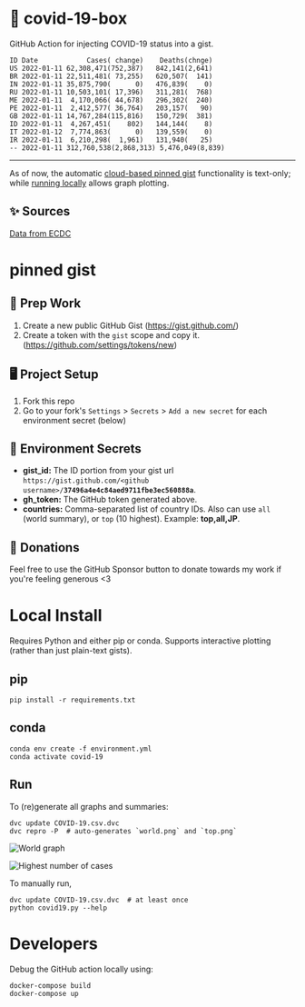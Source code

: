 # 🏥 covid-19-box

GitHub Action for injecting COVID-19 status into a gist.

```
ID Date            Cases( change)    Deaths(chnge)
US 2022-01-11 62,308,471(752,387)   842,141(2,641)
BR 2022-01-11 22,511,481( 73,255)   620,507(  141)
IN 2022-01-11 35,875,790(      0)   476,839(    0)
RU 2022-01-11 10,503,101( 17,396)   311,281(  768)
ME 2022-01-11  4,170,066( 44,678)   296,302(  240)
PE 2022-01-11  2,412,577( 36,764)   203,157(   90)
GB 2022-01-11 14,767,284(115,816)   150,729(  381)
ID 2022-01-11  4,267,451(    802)   144,144(    8)
IT 2022-01-12  7,774,863(      0)   139,559(    0)
IR 2022-01-11  6,210,298(  1,961)   131,940(   25)
-- 2022-01-11 312,760,538(2,868,313) 5,476,049(8,839)
```

---

As of now, the automatic [cloud-based pinned gist](#pinned-gist) functionality is text-only;
while [running locally](#local-install) allows graph plotting.

## ✨ Sources

[Data from ECDC](https://www.ecdc.europa.eu/en/publications-data/download-todays-data-geographic-distribution-covid-19-cases-worldwide)

# pinned gist

## 🎒 Prep Work
1. Create a new public GitHub Gist (https://gist.github.com/)
1. Create a token with the `gist` scope and copy it. (https://github.com/settings/tokens/new)

## 🖥 Project Setup
1. Fork this repo
1. Go to your fork's `Settings` > `Secrets` > `Add a new secret` for each environment secret (below)

## 🤫 Environment Secrets
- **gist_id:** The ID portion from your gist url `https://gist.github.com/<github username>/`**`37496a4e4c84aed9711fbe3ec560888a`**.
- **gh_token:** The GitHub token generated above.
- **countries:** Comma-separated list of country IDs. Also can use `all` (world summary), or `top` (10 highest). Example: **top,all,JP**.

## 💸 Donations

Feel free to use the GitHub Sponsor button to donate towards my work if you're feeling generous <3

# Local Install

Requires Python and either pip or conda. Supports interactive plotting (rather than just plain-text gists).

## pip

```
pip install -r requirements.txt
```

## conda

```
conda env create -f environment.yml
conda activate covid-19
```

## Run

To (re)generate all graphs and summaries:

```
dvc update COVID-19.csv.dvc
dvc repro -P  # auto-generates `world.png` and `top.png`
```

![World graph](world.png)

![Highest number of cases](top.png)

To manually run,

```
dvc update COVID-19.csv.dvc  # at least once
python covid19.py --help
```

# Developers

Debug the GitHub action locally using:

```
docker-compose build
docker-compose up
```
